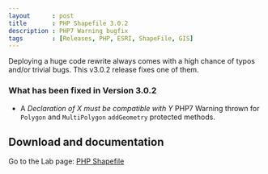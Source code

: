 ```yaml
---
layout      : post
title       : PHP Shapefile 3.0.2
description : PHP7 Warning bugfix
tags        : [Releases, PHP, ESRI, ShapeFile, GIS]
---
```



Deploying a huge code rewrite always comes with a high chance of typos and/or trivial bugs. This v3.0.2 release fixes one of them.

### What has been fixed in Version 3.0.2
- A *Declaration of X must be compatible with Y* PHP7 Warning thrown for `Polygon` and `MultiPolygon` `addGeometry` protected methods.

  
## Download and documentation

Go to the Lab page: [PHP Shapefile](/labs/php-shapefile/)
